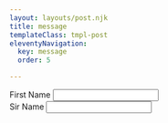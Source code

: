 ```yaml
---
layout: layouts/post.njk
title: message
templateClass: tmpl-post
eleventyNavigation:
  key: message
  order: 5

---
```


<div class="row">
  <div class="col">
    <label for="firstName" class="form-label">First Name</label>
    <input type="text" class="form-control" id="firstName" ></div>
  </div>
  <div class="col">
    <label for="sirName" class="form-label">Sir Name</label>
    <input type="text" class="form-control" id="sirName" ></div>
    
  </div>
</div>
